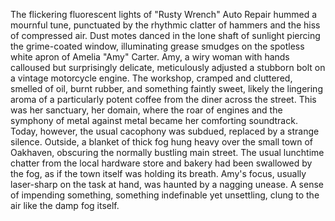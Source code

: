 The flickering fluorescent lights of "Rusty Wrench" Auto Repair hummed a mournful tune, punctuated by the rhythmic clatter of hammers and the hiss of compressed air.  Dust motes danced in the lone shaft of sunlight piercing the grime-coated window, illuminating grease smudges on the spotless white apron of  Amelia "Amy"  Carter.  Amy, a wiry woman with hands calloused but surprisingly delicate, meticulously adjusted a stubborn bolt on a vintage motorcycle engine.  The workshop, cramped and cluttered, smelled of oil, burnt rubber, and something faintly sweet, likely the lingering aroma of a particularly potent coffee from the diner across the street.  This was her sanctuary, her domain, where the roar of engines and the symphony of metal against metal became her comforting soundtrack.  Today, however, the usual cacophony was subdued, replaced by a strange silence.  Outside, a blanket of thick fog hung heavy over the small town of Oakhaven, obscuring the normally bustling main street.  The usual lunchtime chatter from the local hardware store and bakery had been swallowed by the fog, as if the town itself was holding its breath.  Amy's focus, usually laser-sharp on the task at hand, was haunted by a nagging unease.  A sense of impending something, something indefinable yet unsettling, clung to the air like the damp fog itself.
